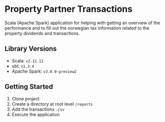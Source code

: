 # Property Partner Transactions
Scala (Apache Spark) application for helping with getting an overview of the performance and to fill out the norwegian tax information related to the property dividends and transactions.

## Library Versions
- Scala: `v2.12.11`
- sbt: `v1.3.4`
- Apache Spark: `v3.0.0-preview2`

## Getting Started
1. Clone project
2. Create a directory at root level `/reports`
3. Add the transactions `.csv`
4. Execute the application
